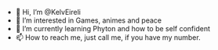 - 👋 Hi, I’m @KelvEireli
- 👀 I’m interested in Games, animes and peace
- 🌱 I’m currently learning Phyton and how to be self confident
- 📫 How to reach me, just call me, if you have my number.

<!---
KelvEireli/KelvEireli is a ✨ special ✨ repository because its `README.md` (this file) appears on your GitHub profile.
You can click the Preview link to take a look at your changes.
--->
